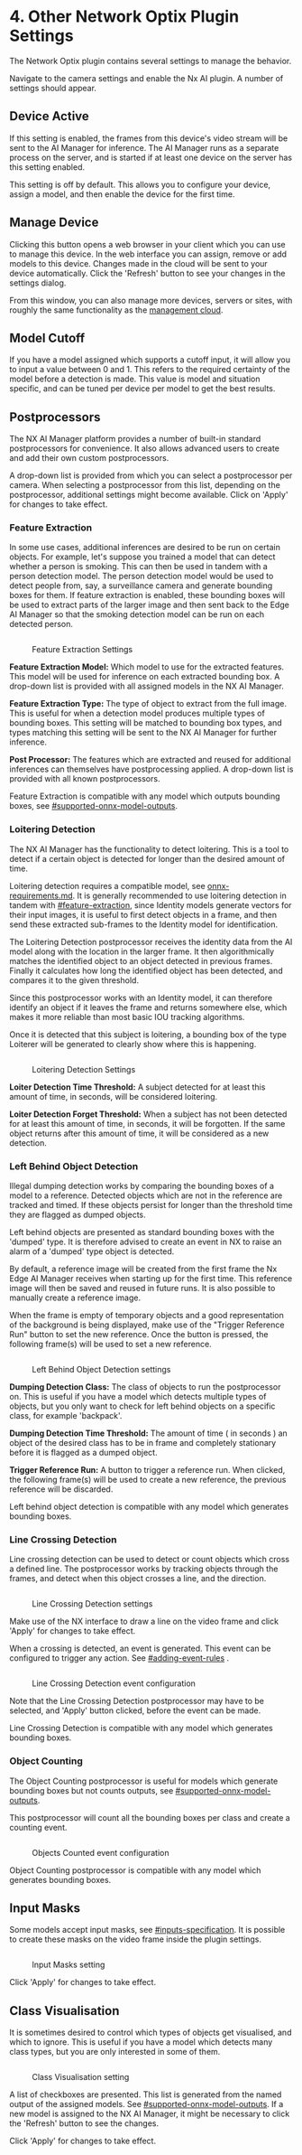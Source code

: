 # 4. Other Network Optix Plugin Settings

The Network Optix plugin contains several settings to manage the behavior.&#x20;

Navigate to the camera settings and enable the Nx AI plugin. A number of settings should appear.

## Device Active

If this setting is enabled, the frames from this device's video stream will be sent to the AI Manager for inference. The AI Manager runs as a separate process on the server, and is started if at least one device on the server has this setting enabled.

This setting is off by default. This allows you to configure your device, assign a model, and then enable the device for the first time.

## Manage Device

Clicking this button opens a web browser in your client which you can use to manage this device. In the web interface you can assign, remove or add models to this device. Changes made in the cloud will be sent to your device automatically. Click the 'Refresh' button to see your changes in the settings dialog.

From this window, you can also manage more devices, servers or sites, with roughly the same functionality as the [management cloud](https://admin.sclbl.nxvms.com).

## Model Cutoff

If you have a model assigned which supports a cutoff input, it will allow you to input a value between 0 and 1. This refers to the required certainty of the model before a detection is made. This value is model and situation specific, and can be tuned per device per model to get the best results.

## Postprocessors

The NX AI Manager platform provides a number of built-in standard postprocessors for convenience. It also allows advanced users to create and add their own custom postprocessors.

A drop-down list is provided from which you can select a postprocessor per camera. When selecting a postprocessor from this list, depending on the postprocessor, additional settings might become available. Click on 'Apply' for changes to take effect.

### Feature Extraction

In some use cases, additional inferences are desired to be run on certain objects. For example, let's suppose you trained a model that can detect whether a person is smoking. This can then be used in tandem with a person detection model. The person detection model would be used to detect people from, say, a surveillance camera and generate bounding boxes for them. If feature extraction is enabled, these bounding boxes will be used to extract parts of the larger image and then sent back to the Edge AI Manager so that the smoking detection model can be run on each detected person.

<figure><img src="../.gitbook/assets/feature.png" alt=""><figcaption><p>Feature Extraction Settings</p></figcaption></figure>

**Feature Extraction Model:** Which model to use for the extracted features. This model will be used for inference on each extracted bounding box. A drop-down list is provided with all assigned models in the NX AI Manager.

**Feature Extraction Type:** The type of object to extract from the full image. This is useful for when a detection model produces multiple types of bounding boxes. This setting will be matched to bounding box types, and types matching this setting will be sent to the NX AI Manager for further inference.

**Post Processor:** The features which are extracted and reused for additional inferences can themselves have postprocessing applied. A drop-down list is provided with all known postprocessors.

Feature Extraction is compatible with any model which outputs bounding boxes, see [#supported-onnx-model-outputs](../for-data-scientists/onnx-requirements.md#supported-onnx-model-outputs "mention").

### Loitering Detection

The NX AI Manager has the functionality to detect loitering. This is a tool to detect if a certain object is detected for longer than the desired amount of time.

Loitering detection requires a compatible model, see [onnx-requirements.md](../for-data-scientists/onnx-requirements.md "mention"). It is generally recommended to use loitering detection in tandem with [#feature-extraction](3.-other-network-optix-plugin-settings.md#feature-extraction "mention"), since Identity models generate vectors for their input images, it is useful to first detect objects in a frame, and then send these extracted sub-frames to the Identity model for identification.

The Loitering Detection postprocessor receives the identity data from the AI model along with the location in the larger frame. It then algorithmically matches the identified object to an object detected in previous frames. Finally it calculates how long the identified object has been detected, and compares it to the given threshold.&#x20;

Since this postprocessor works with an Identity model, it can therefore identify an object if it leaves the frame and returns somewhere else, which makes it more reliable than most basic IOU tracking algorithms.

Once it is detected that this subject is loitering, a bounding box of the type Loiterer will be generated to clearly show where this is happening.

<figure><img src="../.gitbook/assets/loitering.png" alt=""><figcaption><p>Loitering Detection Settings</p></figcaption></figure>

**Loiter Detection Time Threshold:** A subject detected for at least this amount of time, in seconds, will be considered loitering.

**Loiter Detection Forget Threshold:** When a subject has not been detected for at least this amount of time, in seconds, it will be forgotten. If the same object returns after this amount of time, it will be considered as a new detection.

### Left Behind Object Detection

Illegal dumping detection works by comparing the bounding boxes of a model to a reference. Detected objects which are not in the reference are tracked and timed. If these objects persist for longer than the threshold time they are flagged as dumped objects.&#x20;

Left behind objects are presented as standard bounding boxes with the 'dumped' type. It is therefore advised to create an event in NX to raise an alarm of a 'dumped' type object is detected.

By default, a reference image will be created from the first frame the Nx Edge AI Manager receives when starting up for the first time. This reference image will then be saved and reused in future runs. It is also possible to manually create a reference image.

When the frame is empty of temporary objects and a good representation of the background is being displayed, make use of the "Trigger Reference Run" button to set the new reference. Once the button is pressed, the following frame(s) will be used to set a new reference.

<figure><img src="../.gitbook/assets/dumping.png" alt=""><figcaption><p>Left Behind Object Detection settings</p></figcaption></figure>

**Dumping Detection Class:** The class of objects to run the postprocessor on. This is useful if you have a model which detects multiple types of objects, but you only want to check for left behind objects on a specific class, for example 'backpack'.

**Dumping Detection Time Threshold:** The amount of time ( in seconds ) an object of the desired class has to be in frame and completely stationary before it is flagged as a dumped object.

**Trigger Reference Run:** A button to trigger a reference run. When clicked, the following frame(s) will be used to create a new reference, the previous reference will be discarded.

Left behind object detection is compatible with any model which generates bounding boxes.

### Line Crossing Detection

Line crossing detection can be used to detect or count objects which cross a defined line. The postprocessor works by tracking objects through the frames, and detect when this object crosses a line, and the direction.

<figure><img src="../.gitbook/assets/linecrossing.png" alt=""><figcaption><p>Line Crossing  Detection settings</p></figcaption></figure>

Make use of the NX interface to draw a line on the video frame and click 'Apply' for changes to take effect.

When a crossing is detected, an event is generated. This event can be configured to trigger any action. See [#adding-event-rules](2.-configure-the-nx-ai-manager-plugin.md#adding-event-rules "mention") .

<figure><img src="../.gitbook/assets/crossing event.png" alt=""><figcaption><p>Line Crossing Detection event configuration</p></figcaption></figure>

Note that the Line Crossing Detection postprocessor may have to be selected, and 'Apply' button clicked, before the event can be made.

Line Crossing Detection is compatible with any model which generates bounding boxes.

### Object Counting

The Object Counting postprocessor is useful for models which generate bounding boxes but not counts outputs, see [#supported-onnx-model-outputs](../for-data-scientists/onnx-requirements.md#supported-onnx-model-outputs "mention").

This postprocessor will count all the bounding boxes per class and create a counting event.

<figure><img src="../.gitbook/assets/counting event.png" alt=""><figcaption><p>Objects Counted event configuration</p></figcaption></figure>

Object Counting postprocessor is compatible with any model which generates bounding boxes.



## Input Masks

Some models accept input masks, see [#inputs-specification](../for-data-scientists/onnx-requirements.md#inputs-specification "mention"). It is possible to create these masks on the video frame inside the plugin settings.

<figure><img src="../.gitbook/assets/masks.png" alt=""><figcaption><p>Input Masks setting</p></figcaption></figure>

Click 'Apply' for changes to take effect.

## Class Visualisation

It is sometimes desired to control which types of objects get visualised, and which to ignore. This is useful if you have a model which detects many class types, but you are only interested in some of them.&#x20;

<figure><img src="../.gitbook/assets/classes (1).png" alt=""><figcaption><p>Class Visualisation setting</p></figcaption></figure>

A list of checkboxes are presented. This list is generated from the named output of the assigned models. See [#supported-onnx-model-outputs](../for-data-scientists/onnx-requirements.md#supported-onnx-model-outputs "mention"). If a new model is assigned to the NX AI Manager, it might be necessary to click the 'Refresh' button to see the changes.

Click 'Apply' for changes to take effect.
